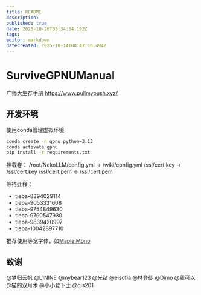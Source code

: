 ```yaml
---
title: README
description: 
published: true
date: 2025-10-26T05:34:34.192Z
tags: 
editor: markdown
dateCreated: 2025-10-14T08:47:16.494Z
---
```


# SurviveGPNUManual

广师大生存手册
https://www.pullmypush.xyz/

## 开发环境

使用conda管理虚拟环境

```bash
conda create -n gpnu python=3.13
conda activate gpnu
pip install -r requirements.txt
```

挂载卷：
/root/NekoLLM/config.yml -> /wiki/config.yml
/ssl/cert.key -> /ssl/cert.key
/ssl/cert.pem -> /ssl/cert.pem

等待迁移：
- tieba-8394029114
- tieba-9053331608
- tieba-9754849630
- tieba-9790547930
- tieba-9839420997
- tieba-10042897710

推荐使用等宽字体，如[Maple Mono](https://github.com/subframe7536/maple-font)

## 致谢

@梦归云帆 @L1NINE @mybear123 @光钻 @eisofia @林登徒 @Dimo @我可以 @猫的双月术 @小小登下士 @gjs201